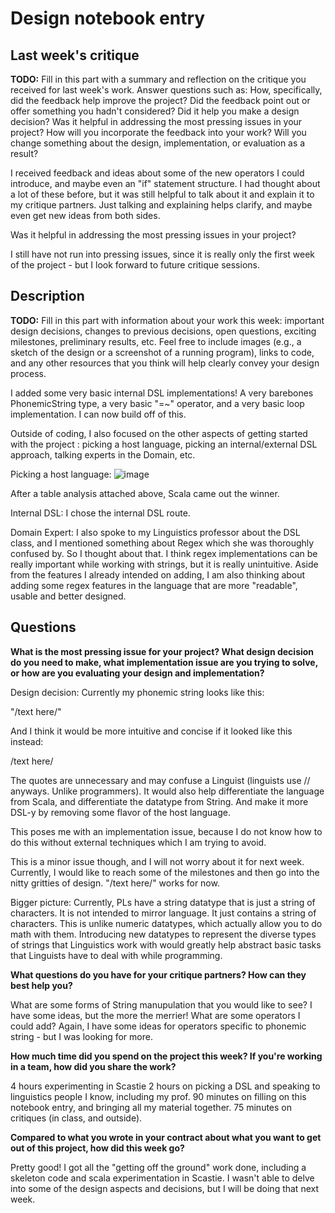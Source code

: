 # Design notebook entry

## Last week's critique

**TODO:** Fill in this part with a summary and reflection on the critique you received for
last week's work. Answer questions such as:  How, specifically, did the feedback help
improve the project? Did the feedback point out or offer something you hadn't considered?
Did it help you make a design decision? Was it helpful in addressing the most pressing
issues in your project? How will you incorporate the feedback into your work? Will you
change something about the design, implementation, or evaluation as a result?

I received feedback and ideas about some of the new operators I could introduce, and maybe even an "if" statement structure. I had thought about a lot of these before, but it was still helpful to talk about it and explain it to my critique partners. Just talking and explaining helps clarify, and maybe even get new ideas from both sides. 

Was it helpful in addressing the most pressing issues in your project?

I still have not run into pressing issues, since it is really only the first week of the project - but I look forward to future critique sessions.

## Description

**TODO:** Fill in this part with information about your work this week:
important design decisions, changes to previous decisions, open questions,
exciting milestones, preliminary results, etc. Feel free to include images
(e.g., a sketch of the design or a screenshot of a running program), links to
code, and any other resources that you think will help clearly convey your
design process.

I added some very basic internal DSL implementations! A very barebones PhonemicString type, a very basic "=~" operator, and a very basic loop implementation. I can now build off of this. 

Outside of coding, I also focused on the other aspects of getting started with the project : picking a host language, picking an internal/external DSL approach, talking experts in the Domain, etc.

Picking a host language: 
![image](https://user-images.githubusercontent.com/79538073/229378181-51c31208-7ec9-48f8-9b51-bccfe7d5f405.png)

After a table analysis attached above, Scala came out the winner. 

Internal DSL: I chose the internal DSL route. 

Domain Expert:
I also spoke to my Linguistics professor about the DSL class, and I mentioned something about Regex which she was thoroughly confused by. So I thought about that. I think regex implementations can be really important while working with strings, but it is really unintuitive. Aside from the features I already intended on adding, I am also thinking about adding some regex features in the language that are more "readable", usable and better designed. 


## Questions

**What is the most pressing issue for your project? What design decision do
you need to make, what implementation issue are you trying to solve, or how
are you evaluating your design and implementation?**

Design decision: Currently my phonemic string looks like this: 

"/text here/"

And I think it would be more intuitive and concise if it looked like this instead: 

/text here/

The quotes are unnecessary and may confuse a Linguist (linguists use // anyways. Unlike programmers). It would also help differentiate the language from Scala, and differentiate the datatype from String. And make it more DSL-y by removing some flavor of the host language. 

This poses me with an implementation issue, because I do not know how to do this without external techniques which I am trying to avoid. 

This is a minor issue though, and I will not worry about it for next week. Currently, I would like to reach some of the milestones and then go into the nitty gritties of design. "/text here/" works for now.

Bigger picture: Currently, PLs have a string datatype that is just a string of characters. It is not intended to mirror language. It just contains a string of characters. This is unlike numeric datatypes, which actually allow you to do math with them. Introducing new datatypes to represent the diverse types of strings that Linguistics work with would greatly help abstract basic tasks that Linguists have to deal with while programming. 

**What questions do you have for your critique partners? How can they best help
you?**

What are some forms of String manupulation that you would like to see? I have some ideas, but the more the merrier! What are some operators I could add? Again, I have some ideas for operators specific to phonemic string - but I was looking for more. 

**How much time did you spend on the project this week? If you're working in a
team, how did you share the work?**

4 hours experimenting in Scastie
2 hours on picking a DSL and speaking to linguistics people I know, including my prof. 
90 minutes on filling on this notebook entry, and bringing all my material together. 
75 minutes on critiques (in class, and outside). 


**Compared to what you wrote in your contract about what you want to get out of this
project, how did this week go?**

Pretty good! I got all the "getting off the ground" work done, including a skeleton code and scala experimentation in Scastie. I wasn't able to delve into some of the design aspects and decisions, but I will be doing that next week. 
